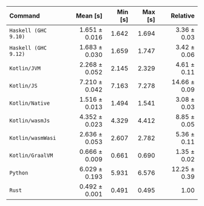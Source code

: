 | Command | Mean [s] | Min [s] | Max [s] | Relative |
|:---|---:|---:|---:|---:|
| `Haskell (GHC 9.10)` | 1.651 ± 0.016 | 1.642 | 1.694 | 3.36 ± 0.03 |
| `Haskell (GHC 9.12)` | 1.683 ± 0.030 | 1.659 | 1.747 | 3.42 ± 0.06 |
| `Kotlin/JVM` | 2.268 ± 0.052 | 2.145 | 2.329 | 4.61 ± 0.11 |
| `Kotlin/JS` | 7.210 ± 0.042 | 7.163 | 7.278 | 14.66 ± 0.09 |
| `Kotlin/Native` | 1.516 ± 0.013 | 1.494 | 1.541 | 3.08 ± 0.03 |
| `Kotlin/wasmJs` | 4.352 ± 0.023 | 4.329 | 4.412 | 8.85 ± 0.05 |
| `Kotlin/wasmWasi` | 2.636 ± 0.053 | 2.607 | 2.782 | 5.36 ± 0.11 |
| `Kotlin/GraalVM` | 0.666 ± 0.009 | 0.661 | 0.690 | 1.35 ± 0.02 |
| `Python` | 6.029 ± 0.193 | 5.931 | 6.576 | 12.25 ± 0.39 |
| `Rust` | 0.492 ± 0.001 | 0.491 | 0.495 | 1.00 |
